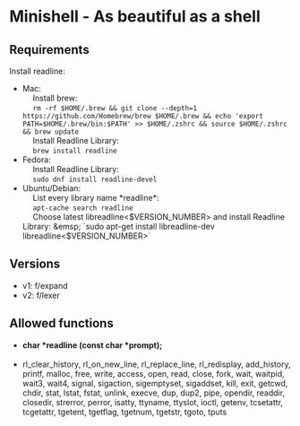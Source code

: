 # Minishell - As beautiful as a shell

## Requirements
Install readline:  
* Mac:  
&emsp; Install brew:  
&emsp; `rm -rf $HOME/.brew && git clone --depth=1 https://github.com/Homebrew/brew $HOME/.brew && echo 'export PATH=$HOME/.brew/bin:$PATH' >> $HOME/.zshrc && source $HOME/.zshrc && brew update`  
&emsp; Install Readline Library:  
&emsp; `brew install readline`  
* Fedora:  
&emsp; Install Readline Library:  
&emsp; `sudo dnf install readline-devel`  
* Ubuntu/Debian:  
&emsp; List every library name \*readline\*:  
&emsp; `apt-cache search readline`  
&emsp; Choose latest libreadline<$VERSION_NUMBER> and install Readline Library:  
&emsp; `sudo apt-get install libreadline-dev libreadline<$VERSION_NUMBER>`  

## Versions  
* v1: f/expand  
* v2: f/lexer  

## Allowed functions
- **char \*readline (const char \*prompt);**  
&emsp;    
- rl_clear_history, rl_on_new_line,
rl_replace_line, rl_redisplay, add_history,
printf, malloc, free, write, access, open, read,
close, fork, wait, waitpid, wait3, wait4, signal,
sigaction, sigemptyset, sigaddset, kill, exit,
getcwd, chdir, stat, lstat, fstat, unlink, execve,
dup, dup2, pipe, opendir, readdir, closedir,
strerror, perror, isatty, ttyname, ttyslot, ioctl,
getenv, tcsetattr, tcgetattr, tgetent, tgetflag,
tgetnum, tgetstr, tgoto, tputs
